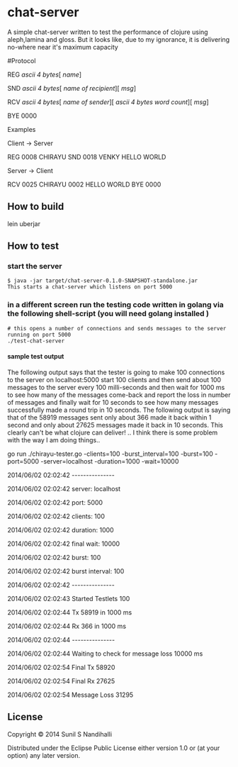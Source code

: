 # chat-server

A simple chat-server written to test the performance of clojure using aleph,lamina and gloss. But it looks like, due to my ignorance,
it is delivering no-where near it's maximum capacity

#Protocol 


REG *ascii 4 bytes*[ *name*]

SND *ascii 4 bytes*[ *name of recipient*][ *msg*]

RCV *ascii 4 bytes*[ *name of sender*][ *ascii 4 bytes word count*][ *msg*]


BYE 0000

Examples

Client -> Server

REG 0008 CHIRAYU
SND 0018 VENKY HELLO WORLD

Server -> Client

RCV 0025 CHIRAYU 0002 HELLO WORLD
BYE 0000


## How to build

lein uberjar

## How to test

### start the server 
    $ java -jar target/chat-server-0.1.0-SNAPSHOT-standalone.jar 
    This starts a chat-server which listens on port 5000
### in a different screen run the testing code written in golang via the following shell-script (you will need golang installed )
    # this opens a number of connections and sends messages to the server running on port 5000
    ./test-chat-server

#### sample test output

The following output says that the tester is going to make 100 connections to the server on localhost:5000 start 100 clients and then send about 100 messages to the server every 100 milli-seconds and then wait for 1000 ms to see how many of the messages come-back and report the loss in number of messages and finally wait for 10 seconds to see how many messages successfully made a round trip in 10 seconds. The following output is saying that of the 58919 messages sent only about 366 made it back within 1 second and only about 27625 messages made it back in 10 seconds. This clearly can't be what clojure can deliver! .. I think there is some problem with the way I am doing things.. 

go run ./chirayu-tester.go -clients=100 -burst_interval=100 -burst=100 -port=5000 -server=localhost -duration=1000 -wait=10000

2014/06/02 02:02:42 ---------------

2014/06/02 02:02:42 server: localhost

2014/06/02 02:02:42 port: 5000

2014/06/02 02:02:42 clients: 100

2014/06/02 02:02:42 duration: 1000

2014/06/02 02:02:42 final wait: 10000

2014/06/02 02:02:42 burst: 100

2014/06/02 02:02:42 burst interval: 100

2014/06/02 02:02:42 ---------------

2014/06/02 02:02:43 Started Testlets 100

2014/06/02 02:02:44 Tx 58919 in 1000 ms

2014/06/02 02:02:44 Rx 366 in 1000 ms

2014/06/02 02:02:44 ---------------

2014/06/02 02:02:44 Waiting to check for message loss 10000 ms

2014/06/02 02:02:54 Final Tx 58920

2014/06/02 02:02:54 Final Rx 27625

2014/06/02 02:02:54 Message Loss 31295


## License

Copyright © 2014 Sunil S Nandihalli

Distributed under the Eclipse Public License either version 1.0 or (at
your option) any later version.
